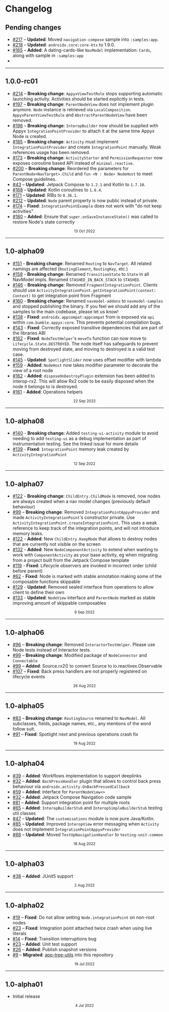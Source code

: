 # Changelog

## Pending changes

- [#217](https://github.com/bumble-tech/appyx/pull/217) – **Updated**: Moved `navigation-compose` sample into `:samples:app`.
- [#218](https://github.com/bumble-tech/appyx/pull/218) – **Updated**: `androidx.core:core-ktx` to 1.9.0.
- [#165](https://github.com/bumble-tech/appyx/pull/165) – **Added**: A dating-cards-like `NavModel` implementation: `Cards`, along with sample in `:samples:app`
- 
---

## 1.0.0-rc01

- [#214](https://github.com/bumble-tech/appyx/pull/214) – **Breaking change**: `AppyxViewTestRule` stops supporting automatic launching activity. Activities should be started explicitly in tests.
- [#197](https://github.com/bumble-tech/appyx/pull/197) – **Breaking change**: `ParentNodeView` does not implement plugin anymore. `Node` instance is retrieved via `LocalComposition`. `AppyxParentViewTestRule` and `AbstractParentNodeView` have been removed. 
- [#196](https://github.com/bumble-tech/appyx/pull/196) – **Breaking change**: `InteropBuilder` now should be supplied with Appyx `IntegrationPointProvider` to attach it at the same time Appyx Node is created.
- [#185](https://github.com/bumble-tech/appyx/issues/185) – **Breaking change**: `Activity` must implement `IntegrationPointProvider` and create `IntegrationPoint` manually. Weak references usage has been removed.
- [#173](https://github.com/bumble-tech/appyx/pull/173) – **Breaking change**: `ActivityStarter` and `PermissionRequester` now exposes coroutine based API instead of `minimal.reactive`.
- [#200](https://github.com/bumble-tech/appyx/pull/200) – **Breaking change**: Reordered the parameters for `ParentNode<NavTarget>.Child` and `fun <N : Node> NodeHost` to meet Compose guidelines.
- [#43](https://github.com/bumble-tech/appyx/pull/43) – **Updated**: Jetpack Compose to `1.2.1` and Kotlin to `1.7.10`.
- [#168](https://github.com/bumble-tech/appyx/pull/168) – **Updated**: Kotlin coroutines to `1.6.4`.
- [#171](https://github.com/bumble-tech/appyx/pull/171) – **Updated**: RIBs to `0.36.1`.
- [#212](https://github.com/bumble-tech/appyx/pull/212) – **Updated**: `Node` parent property is now public instead of private.
- [#174](https://github.com/bumble-tech/appyx/issues/174) – **Fixed**: `IntegrationPointExample` does not work with "do not keep activities"
- [#180](https://github.com/bumble-tech/appyx/pull/180) – **Added**: Ensure that `super.onSaveInstanceState()` was called to restore Node's state correctly

<div style="text-align: center"><small>13 Oct 2022</small></div>

---

## 1.0-alpha09

- [#151](https://github.com/bumble-tech/appyx/issues/151) - **Breaking change**: Renamed `Routing` to `NavTarget`. All related namings are affected (`RoutingElement`, `RoutingKey`, etc.)
- [#158](https://github.com/bumble-tech/appyx/issues/158) - **Breaking change**: Renamed `TransitionState` to `State` in all NavModel impls. Renamed `STASHED_IN_BACK_STACK` to `STASHED`.
- [#146](https://github.com/bumble-tech/appyx/issues/146) - **Breaking change**: Removed `FragmentIntegrationPoint`. Clients should use `ActivityIntegrationPoint.getIntegrationPoint(context: Context)` to get integration point from Fragment 
- [#160](https://github.com/bumble-tech/appyx/issues/160) - **Breaking change**: Renamed `navmodel-addons` to `navmodel-samples` and stopped publishing the binary. If you feel we should add any of the samples to the main codebase, please let us know! 
- [#138](https://github.com/bumble-tech/appyx/pull/138) - **Fixed**: `androidx.appcompat:appcompat` from is exposed via `api` within `com.bumble.appyx:core`. This prevents potential compilation bugs.
- [#143](https://github.com/bumble-tech/appyx/issues/143) - **Fixed**: Correctly exposed transitive dependencies that are part of the libraries ABI
- [#162](https://github.com/bumble-tech/appyx/pull/162) - **Fixed**: `NodeTestHelper`'s `moveTo` function can now move to `Lifecycle.State.DESTROYED`. The node itself has safeguards to prevent moving from destroyed state, and moving to destroyed is a valid test case.
- [#145](https://github.com/bumble-tech/appyx/issues/145) - **Updated**: `SpotlightSlider` now uses offset modifier with lambda
- [#159](https://github.com/bumble-tech/appyx/pull/159) - **Added**: `NodeHost` now takes modifier parameter to decorate the view of a root node
- [#162](https://github.com/bumble-tech/appyx/pull/162) - **Added**: `disposeOnDestroyPlugin` extension has been added to interop-rx2. This will allow Rx2 code to be easily disposed when the node it belongs to is destroyed. 
- [#161](https://github.com/bumble-tech/appyx/pull/161) - **Added**: Operations helpers

<div style="text-align: center"><small>22 Sep 2022</small></div>

---

## 1.0-alpha08

- [#140](https://github.com/bumble-tech/appyx/issues/140) - **Breaking change**: Added `testing-ui-activity` module to avoid needing to add `testing-ui` as a debug implementation as part of instrumentation testing. See the linked issue for more details
- [#139](https://github.com/bumble-tech/appyx/pull/139) - **Fixed**: `IntegrationPoint` memory leak created by `ActivityIntegrationPoint`

<div style="text-align: center"><small>12 Sep 2022</small></div>

---

## 1.0-alpha07

- [#122](https://github.com/bumble-tech/appyx/pull/122) - **Breaking change**: `ChildEntry.ChildMode` is removed, now nodes are always created when a nav model changes (previously default behaviour)
- [#99](https://github.com/bumble-tech/appyx/pull/99) – **Breaking change**: Removed `IntegrationPointAppyxProvider` and made `ActivityIntegrationPoint`'s constructor private. Use `ActivityIntegrationPoint.createIntegrationPoint`. This uses a weak reference to keep track of the integration points, and will not introduce memory leaks.
- [#122](https://github.com/bumble-tech/appyx/pull/122) - **Added**: New `ChildEntry.KeepMode` that allows to destroy nodes that are currently not visible on the screen
- [#132](https://github.com/bumble-tech/appyx/pull/132) - **Added**: New `NodeComponentActivity` to extend when wanting to work with `ComponentActivity` as your base activity, eg when migrating from a project built from the Jetpack Compose template
- [#119](https://github.com/bumble-tech/appyx/pull/119) - **Fixed**: Lifecycle observers are invoked in incorrect order (child before parent)
- [#62](https://github.com/bumble-tech/appyx/pull/62) - **Fixed**: Node is marked with stable annotation making some of the composable functions skippable
- [#129](https://github.com/bumble-tech/appyx/pull/129) - **Updated**: Removed sealed interface from operations to allow client to define their own
- [#133](https://github.com/bumble-tech/appyx/pull/133) - **Updated**: `NodeView` interface and `ParentNode` marked as stable improving amount of skippable composables

<div style="text-align: center"><small>9 Sep 2022</small></div>

---

## 1.0-alpha06

- [#96](https://github.com/bumble-tech/appyx/pull/96) – **Breaking change**: Removed `InteractorTestHelper`. Please use Node tests instead of Interactor tests.
- [#99](https://github.com/bumble-tech/appyx/pull/99) – **Breaking change**: Modified package of `NodeConnector` and `Connectable`
- [#99](https://github.com/bumble-tech/appyx/pull/99) – **Added**: Source<T>.rx2() to convert Source<T> to io.reactivex.Observable<T>
- [#107](https://github.com/bumble-tech/appyx/pull/107) – **Fixed**: Back press handlers are not properly registered on lifecycle events

<div style="text-align: center"><small>26 Aug 2022</small></div>

---

## 1.0-alpha05

- [#83](https://github.com/bumble-tech/appyx/issues/83) – **Breaking change**: `RoutingSource` renamed to `NavModel`. All subclasses, fields, package names, etc., any mentions of the word follow suit.
- [#91](https://github.com/bumble-tech/appyx/pull/91) – **Fixed**: Spotlight next and previous operations crash fix 

<div style="text-align: center"><small>19 Aug 2022</small></div>

---

## 1.0-alpha04

- [#39](https://github.com/bumble-tech/appyx/pull/39) – **Added**: Workflows implementation to support deeplinks
- [#32](https://github.com/bumble-tech/appyx/pull/32) – **Added**: `BackPressHandler` plugin that allows to control back press behaviour via `androidx.activity.OnBackPressedCallback`
- [#59](https://github.com/bumble-tech/appyx/issues/59) – **Added**: interface for `ParentNodeView<>`
- [#32](https://github.com/bumble-tech/appyx/issues/69) – **Added**: Jetpack Compose Navigation code sample
- [#81](https://github.com/bumble-tech/appyx/issues/81) – **Added**: Support integration point for multiple roots
- [#65](https://github.com/bumble-tech/appyx/pull/65) – **Added**: `InteropBuilderStub` and `InteropSimpleBuilderStub` testing util classes
- [#47](https://github.com/bumble-tech/appyx/issues/47) – **Updated**: The `customisations` module is now pure Java/Kotlin.
- [#85](https://github.com/bumble-tech/appyx/issues/85) – **Updated**: Improved `InteropView` error messaging when `Activity` does not implement `IntegrationPointAppyxProvider`
- [#88](https://github.com/bumble-tech/appyx/issues/88) – **Updated**: Moved `TestUpNavigationHandler` to `testing-unit-common`

<div style="text-align: center"><small>18 Aug 2022</small></div>

---

## 1.0-alpha03

- [#38](https://github.com/bumble-tech/appyx/pull/38) – **Added**: JUnit5 support

<div style="text-align: center"><small>2 Aug 2022</small></div>

---

## 1.0-alpha02

- [#19](https://github.com/bumble-tech/appyx/pull/19) – **Fixed**: Do not allow setting `Node.integrationPoint` on non-root nodes
- [#23](https://github.com/bumble-tech/appyx/pull/21) – **Fixed**: Integration point attached twice crash when using live literals
- [#14](https://github.com/bumble-tech/appyx/issues/14) – **Fixed**: Transition interruptions bug
- [#23](https://github.com/bumble-tech/appyx/pull/23) – **Added**: Unit test support
- [#26](https://github.com/bumble-tech/appyx/issues/26) – **Added**: Publish snapshot versions
- [#9](https://github.com/bumble-tech/appyx/pull/9) – **Migrated**: [app-tree-utils](https://github.com/badoo/app-tree-utils) into this repository

<div style="text-align: center"><small>19 Jul 2022</small></div>

---

## 1.0-alpha01

- Initial release

<div style="text-align: center"><small>4 Jul 2022</small></div>

